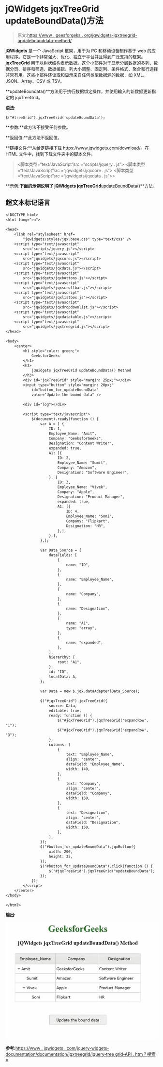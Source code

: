 # jQWidgets jqxTreeGrid updateBoundData()方法

> 原文:[https://www . geesforgeks . org/jqwidgets-jqxtreegrid-updatebounddata-method/](https://www.geeksforgeeks.org/jqwidgets-jqxtreegrid-updatebounddata-method/)

**jQWidgets** 是一个 JavaScript 框架，用于为 PC 和移动设备制作基于 web 的应用程序。它是一个非常强大、优化、独立于平台并且得到广泛支持的框架。 **jqxTreeGrid** 用于以树状结构表示数据。这个小部件对于显示分层数据的多列、数据分页、排序和筛选、数据编辑、列大小调整、固定列、条件格式、聚合和行选择非常有用。这些小部件还读取和显示来自任何类型数据源的数据，如 XML、JSON、Array、CSV 或 TSV。

**updateBoundata()**方法用于执行数据绑定操作，并使用输入的新数据更新指定的 jqxTreeGrid。

**语法:**

```
$("#treeGrid").jqxTreeGrid('updateBoundData');
```

**参数:**此方法不接受任何参数。

**返回值:**此方法不返回值。

**链接文件:**从给定链接下载 https://www.jqwidgets.com/download/。在 HTML 文件中，找到下载文件夹中的脚本文件。

> <link rel="”stylesheet”" href="”jqwidgets/styles/jqx.base.css”" type="”text/css”">
> <脚本类型=“text/JavaScript”src =“scripts/jquery . js”></脚本>
> <脚本类型=“text/JavaScript”src =“jqwidgets/jqxcore . js”></脚本>
> <脚本类型=“text/JavaScript”src =“jqwidgets/jqxdata . js”>>

**示例:**下面的示例说明了 jQWidgets jqxTreeGrid**updateBoundData()**方法。

## 超文本标记语言

```
<!DOCTYPE html>
<html lang="en">

<head>
    <link rel="stylesheet" href=
        "jqwidgets/styles/jqx.base.css" type="text/css" />
    <script type="text/javascript" 
        src="scripts/jquery.js"></script>
    <script type="text/javascript" 
        src="jqwidgets/jqxcore.js"></script>
    <script type="text/javascript" 
        src="jqwidgets/jqxdata.js"></script>
    <script type="text/javascript" 
        src="jqwidgets/jqxbuttons.js"></script>
    <script type="text/javascript"
        src="jqwidgets/jqxscrollbar.js"></script>
    <script type="text/javascript" 
        src="jqwidgets/jqxlistbox.js"></script>
    <script type="text/javascript" 
        src="jqwidgets/jqxdropdownlist.js"></script>
    <script type="text/javascript" 
        src="jqwidgets/jqxdatatable.js"></script>
    <script type="text/javascript" 
        src="jqwidgets/jqxtreegrid.js"></script>
</head>

<body>
    <center>
        <h1 style="color: green;">
            GeeksforGeeks
        </h1>
        <h3>
            jQWidgets jqxTreeGrid updateBoundData() Method
        </h3>
        <div id="jqxTreeGrid" style="margin: 25px;"></div>
        <input type="button" style="margin: 20px;" 
            id="button_for_updateBoundData" 
            value="Update the bound data" />

        <div id="log"></div>

        <script type="text/javascript">
            $(document).ready(function () {
                var A = [ {
                    ID: 1,
                    Employee_Name: "Amit",
                    Company: "GeeksforGeeks",
                    Designation: "Content Writer",
                    expanded: true,
                    A1: [{
                        ID: 2,
                        Employee_Name: "Sumit",
                        Company: "Amazon",
                        Designation: "Software Engineer",
                    }, {
                        ID: 3,
                        Employee_Name: "Vivek",
                        Company: "Apple",
                        Designation: "Product Manager",
                        expanded: true,
                        A1: [{
                            ID: 4,
                            Employee_Name: "Soni",
                            Company: "Flipkart",
                            Designation: "HR",
                        },],
                    },],
                },];

                var Data_Source = {
                    dataFields: [
                        {
                            name: "ID",
                        },
                        {
                            name: "Employee_Name",
                        },
                        {
                            name: "Company",
                        },
                        {
                            name: "Designation",
                        },
                        {
                            name: "A1",
                            type: "array",
                        },
                        {
                            name: "expanded",
                        },
                    ],
                    hierarchy: {
                        root: "A1",
                    },
                    id: "ID",
                    localData: A,
                };

                var Data = new $.jqx.dataAdapter(Data_Source);

                $("#jqxTreeGrid").jqxTreeGrid({
                    source: Data,
                    editable: true,
                    ready: function () {
                        $("#jqxTreeGrid").jqxTreeGrid("expandRow", "1");
                        $("#jqxTreeGrid").jqxTreeGrid("expandRow", "3");
                    },
                    columns: [
                        {
                            text: "Employee_Name",
                            align: "center",
                            dataField: "Employee_Name",
                            width: 140,
                        },
                        {
                            text: "Company",
                            align: "center",
                            dataField: "Company",
                            width: 150,
                        },
                        {
                            text: "Designation",
                            align: "center",
                            dataField: "Designation",
                            width: 150,
                        },
                    ],
                });
                $("#button_for_updateBoundData").jqxButton({
                    width: 200,
                    height: 35,
                });
                $("#button_for_updateBoundData").click(function () {
                    $("#jqxTreeGrid").jqxTreeGrid("updateBoundData");
                });
            });
        </script>
    </center>
</body>

</html>
```

**输出:**

![](img/8362c293ab783bbcdf50e4e89cd27db8.png)

**参考:**[https://www . jqwidgets . com/jquery-widgets-documentation/documentation/jqxtreegrid/jquery-tree grid-API . htm？搜索=](https://www.jqwidgets.com/jquery-widgets-documentation/documentation/jqxtreegrid/jquery-treegrid-api.htm?search=)